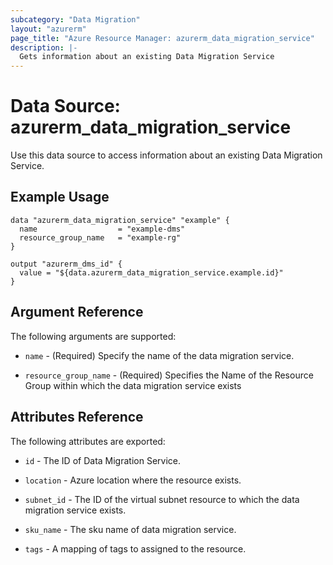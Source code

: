 ```yaml
---
subcategory: "Data Migration"
layout: "azurerm"
page_title: "Azure Resource Manager: azurerm_data_migration_service"
description: |-
  Gets information about an existing Data Migration Service
---
```


# Data Source: azurerm_data_migration_service

Use this data source to access information about an existing Data Migration Service.


## Example Usage

```hcl
data "azurerm_data_migration_service" "example" {
  name                  = "example-dms"
  resource_group_name   = "example-rg"
}

output "azurerm_dms_id" {
  value = "${data.azurerm_data_migration_service.example.id}"
}
```


## Argument Reference

The following arguments are supported:

* `name` - (Required) Specify the name of the data migration service.

* `resource_group_name` - (Required) Specifies the Name of the Resource Group within which the data migration service exists

## Attributes Reference

The following attributes are exported:

* `id` - The ID of Data Migration Service.

* `location` - Azure location where the resource exists.

* `subnet_id` - The ID of the virtual subnet resource to which the data migration service exists.

* `sku_name` - The sku name of data migration service.

* `tags` - A mapping of tags to assigned to the resource.
